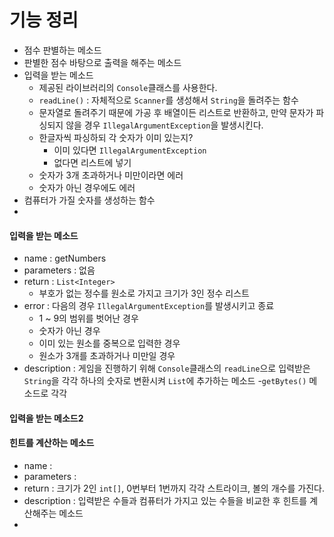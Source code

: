 # 기능 정리


- 점수 판별하는 메소드
- 판별한 점수 바탕으로 출력을 해주는 메소드
- 입력을 받는 메소드
  - 제공된 라이브러리의 `Console`클래스를 사용한다.
  - `readLine()` : 자체적으로 `Scanner`를 생성해서 `String`을 돌려주는 함수
  - 문자열로 돌려주기 때문에 가공 후 배열이든 리스트로 반환하고, 만약 문자가 파싱되지 않을 경우 `IllegalArgumentException`을 발생시킨다.
  - 한글자씩 파싱하되 각 숫자가 이미 있는지?
    - 이미 있다면 `IllegalArgumentException`
    - 없다면 리스트에 넣기
  - 숫자가 3개 초과하거나 미만이라면 에러
  - 숫자가 아닌 경우에도 에러
- 컴퓨터가 가질 숫자를 생성하는 함수
- 


#### 입력을 받는 메소드
- name : getNumbers
- parameters : 없음
- return : `List<Integer>` 
  - 부호가 없는 정수를 원소로 가지고 크기가 3인 정수 리스트
- error : 다음의 경우 `IllegalArgumentException`를 발생시키고 종료
  - 1 ~ 9의 범위를 벗어난 경우
  - 숫자가 아닌 경우
  - 이미 있는 원소를 중복으로 입력한 경우
  - 원소가 3개를 초과하거나 미만일 경우 
- description : 게임을 진행하기 위해 `Console`클래스의 `readLine`으로 입력받은 `String`을 각각 하나의 숫자로 변환시켜 `List`에 추가하는 메소드
  -`getBytes()` 메소드로 각각
#### 입력을 받는 메소드2


#### 힌트를 계산하는 메소드
- name : 
- parameters : 
- return : 크기가 2인 `int[]`, 0번부터 1번까지 각각 스트라이크, 볼의 개수를 가진다.
- description : 입력받은 수들과 컴퓨터가 가지고 있는 수들을 비교한 후 힌트를 계산해주는 메소드
- 
